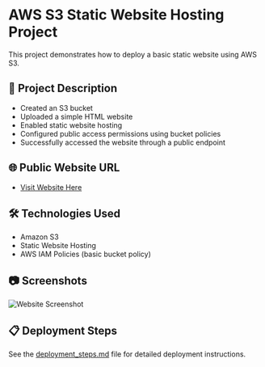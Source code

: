 # AWS S3 Static Website Hosting Project

This project demonstrates how to deploy a basic static website using AWS S3.

## 📄 Project Description

- Created an S3 bucket
- Uploaded a simple HTML website
- Enabled static website hosting
- Configured public access permissions using bucket policies
- Successfully accessed the website through a public endpoint

## 🌐 Public Website URL

- [Visit Website Here](http://my-aws-bucket-giles.s3-website.eu-north-1.amazonaws.com/)

## 🛠 Technologies Used

- Amazon S3
- Static Website Hosting
- AWS IAM Policies (basic bucket policy)

## 📷 Screenshots

![Website Screenshot](screenshots/website-online.png)

## 📋 Deployment Steps

See the [deployment_steps.md](deployment_steps.md) file for detailed deployment instructions.
